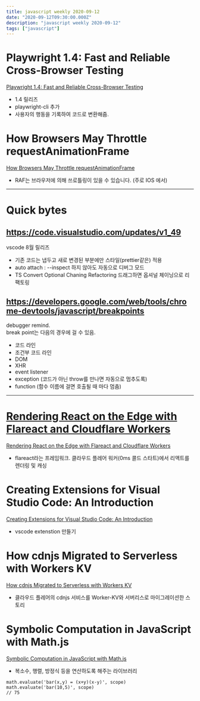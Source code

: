 ```yaml
---
title: javascript weekly 2020-09-12
date: "2020-09-12T09:30:00.000Z"
description: "javascript weekly 2020-09-12"
tags: ["javascript"]
---
```


# Playwright 1.4: Fast and Reliable Cross-Browser Testing
<a href="https://github.com/microsoft/playwright/releases/tag/v1.4.0" target="_blank">Playwright 1.4: Fast and Reliable Cross-Browser Testing</a>
- 1.4 릴리즈
- playwright-cli 추가
- 사용자의 행동을 기록하여 코드로 변환해줌.

# How Browsers May Throttle requestAnimationFrame
<a href="https://mattperry.is/writing-code/browsers-may-throttle-requestanimationframe-to-30fps" target="_blank">How Browsers May Throttle requestAnimationFrame</a>
- RAF는 브라우저에 의해 쓰로틀링이 있을 수 있습니다. (주로 IOS 에서)

<hr>

# Quick bytes

## https://code.visualstudio.com/updates/v1_49
vscode 8월 릴리즈
- 기존 코드는 냅두고 새로 변경된 부분에만 스타일(prettier같은) 적용
- auto attach : --inspect 하지 않아도 자동으로 디버그 모드
- TS Convert Optional Chaning Refactoring 드래그하면 옵셔널 체이닝으로 리팩토링

## https://developers.google.com/web/tools/chrome-devtools/javascript/breakpoints
debugger remind.  
break point는 다음의 경우에 걸 수 있음.
- 코드 라인
- 조건부 코드 라인
- DOM
- XHR
- event listener
- exception (코드가 아닌 throw를 만나면 자동으로 멈추도록)
- function (함수 이름에 걸면 호출될 때 마다 멈춤)

<hr>

#
<a href="">

# Rendering React on the Edge with Flareact and Cloudflare Workers
<a href="https://blog.cloudflare.com/rendering-react-on-the-edge-with-flareact-and-cloudflare-workers/" target="_blank">Rendering React on the Edge with Flareact and Cloudflare Workers</a>
- flareact라는 프레임워크. 클라우드 플레어 워커(0ms 콜드 스타트)에서 리액트를 렌더링 및 캐싱

# Creating Extensions for Visual Studio Code: An Introduction
<a href="https://www.syncfusion.com/blogs/post/creating-extensions-for-visual-studio-code-a-complete-guide.aspx" target="_blank">Creating Extensions for Visual Studio Code: An Introduction</a>
- vscode extenstion 만들기


# How cdnjs Migrated to Serverless with Workers KV
<a href="https://blog.cloudflare.com/migrating-cdnjs-to-serverless-with-workers-kv/" target="_blank">How cdnjs Migrated to Serverless with Workers KV</a>
- 클라우드 플레어의 cdnjs 서비스를 Worker-KV와 서버리스로 마이그레이션한 스토리


# Symbolic Computation in JavaScript with Math.js
<a href="https://blog.klipse.tech/javascript/2020/09/10/symbolic-computation-math-js.html" target="_blank">Symbolic Computation in JavaScript with Math.js</a>
- 복소수, 행렬, 방정식 등을 연산하도록 해주는 라이브러리
```
math.evaluate('bar(x,y) = (x+y)(x-y)', scope)
math.evaluate('bar(10,5)', scope)
// 75
```